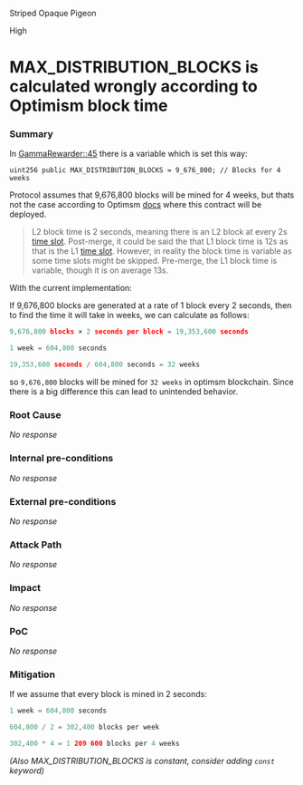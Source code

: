 Striped Opaque Pigeon

High

# MAX_DISTRIBUTION_BLOCKS is calculated wrongly according to Optimism block time

### Summary

In [GammaRewarder::45](https://github.com/sherlock-audit/2024-10-gamma-rewarder/blob/main/GammaRewarder/contracts/GammaRewarder.sol#L45) there is a variable which is set this way:

```solidity
uint256 public MAX_DISTRIBUTION_BLOCKS = 9_676_800; // Blocks for 4 weeks
```

Protocol assumes that 9,676,800 blocks will be mined for 4 weeks, but thats not the case according to Optimsm [docs](https://docs.optimism.io/connect/resources/glossary#block-time) where this contract will be deployed.

> L2 block time is 2 seconds, meaning there is an L2 block at every 2s [time slot](https://docs.optimism.io/connect/resources/glossary#time-slot). Post-merge, it could be said the that L1 block time is 12s as that is the L1 [time slot](https://docs.optimism.io/connect/resources/glossary#time-slot). However, in reality the block time is variable as some time slots might be skipped. Pre-merge, the L1 block time is variable, though it is on average 13s.

With the current implementation:

If 9,676,800 blocks are generated at a rate of 1 block every 2 seconds, then to find the time it will take in weeks, we can calculate as follows:

```js
9,676,800 blocks × 2 seconds per block = 19,353,600 seconds

1 week = 604,800 seconds

19,353,600 seconds / 604,800 seconds = 32 weeks
```

so `9,676,800` blocks will be mined for `32 weeks` in optimsm blockchain. Since there is a big difference this can lead to unintended behavior.








### Root Cause

_No response_

### Internal pre-conditions

_No response_

### External pre-conditions

_No response_

### Attack Path

_No response_

### Impact

_No response_

### PoC

_No response_

### Mitigation

If we assume that every block is mined in 2 seconds:

```js
1 week = 604,800 seconds

604,800 / 2 = 302,400 blocks per week

302,400 * 4 = 1 209 600 blocks per 4 weeks
```

*(Also MAX_DISTRIBUTION_BLOCKS is constant, consider adding `const` keyword)*